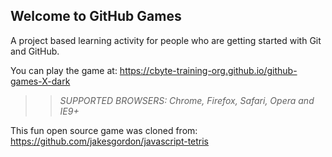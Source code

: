 ## Welcome to GitHub Games

A project based learning activity for people who are getting started with Git and GitHub.

You can play the game at: https://cbyte-training-org.github.io/github-games-X-dark

>> _*SUPPORTED BROWSERS*: Chrome, Firefox, Safari, Opera and IE9+_

This fun open source game was cloned from: https://github.com/jakesgordon/javascript-tetris
